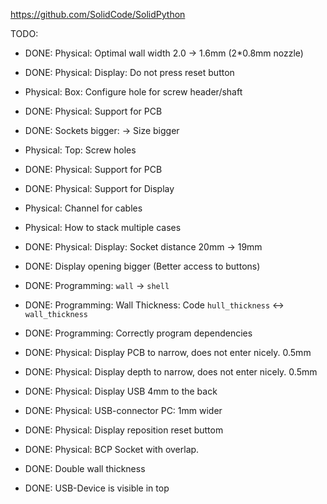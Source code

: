https://github.com/SolidCode/SolidPython

TODO:
  * DONE: Physical: Optimal wall width 2.0 -> 1.6mm (2*0.8mm nozzle)
  * DONE: Physical: Display: Do not press reset button
  * Physical: Box: Configure hole for screw header/shaft
  * DONE: Physical: Support for PCB
  * DONE: Sockets bigger: -> Size bigger
  * Physical: Top: Screw holes
  * DONE: Physical: Support for PCB
  * DONE: Physical: Support for Display
  * Physical: Channel for cables
  * Physical: How to stack multiple cases
  * DONE: Physical: Display: Socket distance 20mm -> 19mm
  * DONE: Display opening bigger (Better access to buttons)
  * DONE: Programming: `wall` -> `shell`
  * DONE: Programming: Wall Thickness: Code `hull_thickness` <-> `wall_thickness`
  * DONE: Programming: Correctly program dependencies

  * DONE: Physical: Display PCB to narrow, does not enter nicely. 0.5mm
  * DONE: Physical: Display depth to narrow, does not enter nicely. 0.5mm
  * DONE: Physical: Display USB 4mm to the back
  * DONE: Physical: USB-connector PC: 1mm wider

  * DONE: Physical: Display reposition reset buttom
  * DONE: Physical: BCP Socket with overlap.

  * DONE: Double wall thickness
  * DONE: USB-Device is visible in top
